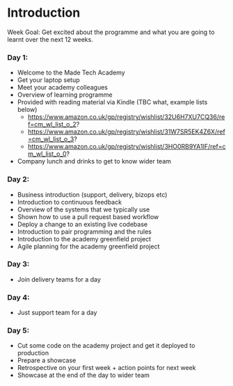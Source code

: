 # Introduction

Week Goal: Get excited about the programme and what you are going to learnt over the next 12 weeks.

### Day 1:
* Welcome to the Made Tech Academy
* Get your laptop setup
* Meet your academy colleagues
* Overview of learning programme
* Provided with reading material via Kindle (TBC what, example lists below)
    - https://www.amazon.co.uk/gp/registry/wishlist/32U6H7XU7CQ36/ref=cm_wl_list_o_2?
    - https://www.amazon.co.uk/gp/registry/wishlist/31W7SR5EK4Z6X/ref=cm_wl_list_o_3?
    - https://www.amazon.co.uk/gp/registry/wishlist/3HO0RB9YA1IF/ref=cm_wl_list_o_0?
* Company lunch and drinks to get to know wider team

### Day 2:
* Business introduction (support, delivery, bizops etc)
* Introduction to continuous feedback
* Overview of the systems that we typically use
* Shown how to use a pull request based workflow
* Deploy a change to an existing live codebase
* Introduction to pair programming and the rules
* Introduction to the academy greenfield project
* Agile planning for the academy greenfield project

### Day 3:
* Join delivery teams for a day

### Day 4:
* Just support team for a day

### Day 5:
* Cut some code on the academy project and get it deployed to production
* Prepare a showcase
* Retrospective on your first week + action points for next week
* Showcase at the end of the day to wider team
